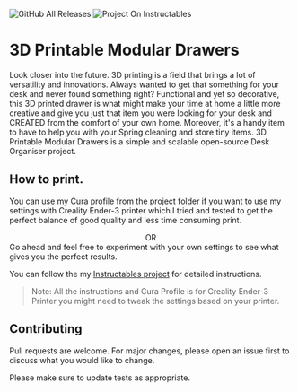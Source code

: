 ![GitHub All Releases](https://img.shields.io/github/downloads/sabersingh/3D-Printable-Modular-Drawers/total?style=for-the-badge)
![Project On Instructables](https://img.shields.io/static/v1?label=Follow%20on&message=Instructables&color=yellow&style=for-the-badge&link=https://www.instructables.com/)

# 3D Printable Modular Drawers

Look closer into the future. 3D printing is a field that brings a lot of versatility and innovations. Always wanted to get that something for your desk and never found something right? Functional and yet so decorative, this 3D printed drawer is what might make your time at home a little more creative and give you just that item you were looking for your desk and CREATED from the comfort of your own home. Moreover, it's a handy item to have to help you with your Spring cleaning and store tiny items. 3D Printable Modular Drawers is a simple and scalable open-source Desk Organiser project.

## How to print.

You can use my Cura profile from the project folder if you want to use my settings with Creality Ender-3 printer which I tried and tested to get the perfect balance of good quality and less time consuming print.
<br>
  <center>OR</center>
Go ahead and feel free to experiment with your own settings to see what gives you the perfect results.

You can follow the my [Instructables project](https://www.instructables.com/id/3D-Printed-Modular-Desk-Organisers/) for detailed instructions.

>Note: All the instructions and Cura Profile is for Creality Ender-3 Printer you might need to tweak the settings based on your printer.


## Contributing
Pull requests are welcome. For major changes, please open an issue first to discuss what you would like to change.

Please make sure to update tests as appropriate.